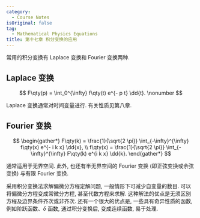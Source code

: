 ```yaml
---
category:
  - Course Notes
isOriginal: false
tag:
  - Mathematical Physics Equations
title: 第十七章 积分变换的应用
---
```


常用的积分变换有 Laplace 变换和 Fourier 变换两种.

## Laplace 变换

$$
F\qty(p) = \int_0^{\infty} f\qty(t) e^{- p t} \dd{t}.
\nonumber
$$

Laplace 变换通常对时间变量进行. 有关性质见第八章.

## Fourier 变换

$$
\begin{gather*}
  F\qty(k) = \frac{1}{\sqrt{2 \pi}} \int_{-\infty}^{\infty} f\qty(x) e^{- i k x} \dd{x}, \\
  f\qty(x) = \frac{1}{\sqrt{2 \pi}} \int_{-\infty}^{\infty} F\qty(k) e^{i k x} \dd{k}.
\end{gather*}
$$

通常适用于无界空间. 此外, 也还有半无界空间的 Fourier 变换 (即正弦变换或余弦变换) 与有限 Fourier 变换.

采用积分变换法求解偏微分方程定解问题, 一般情形下可减少自变量的数目. 可以将偏微分方程变成常微分方程, 甚至代数方程来求解. 这种解法的优点是无须区别方程及边界条件齐次或非齐次. 还有一个很大的优点是, 一些具有奇异性质的函数, 例如阶跃函数、$\delta$ 函数, 通过积分变换后, 变成连续函数, 易于处理.
